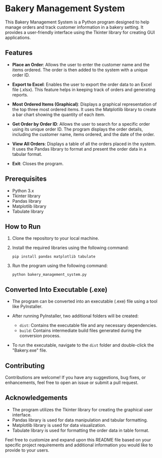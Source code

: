 
# Bakery Management System

This Bakery Management System is a Python program designed to help manage orders and track customer information in a bakery setting. It provides a user-friendly interface using the Tkinter library for creating GUI applications.

## Features

- **Place an Order**: Allows the user to enter the customer name and the items ordered. The order is then added to the system with a unique order ID.

- **Export to Excel**: Enables the user to export the order data to an Excel file (.xlsx). This feature helps in keeping track of orders and generating reports.

- **Most Ordered Items (Graphical)**: Displays a graphical representation of the top three most ordered items. It uses the Matplotlib library to create a bar chart showing the quantity of each item.

- **Get Order by Order ID**: Allows the user to search for a specific order using its unique order ID. The program displays the order details, including the customer name, items ordered, and the date of the order.

- **View All Orders**: Displays a table of all the orders placed in the system. It uses the Pandas library to format and present the order data in a tabular format.

- **Exit**: Closes the program.

## Prerequisites

- Python 3.x
- Tkinter library
- Pandas library
- Matplotlib library
- Tabulate library

## How to Run

1. Clone the repository to your local machine.

2. Install the required libraries using the following command:
   ```
   pip install pandas matplotlib tabulate
   ```

3. Run the program using the following command:
   ```
   python bakery_management_system.py
   ```

## Converted Into Executable (.exe)

- The program can be converted into an executable (.exe) file using a tool like PyInstaller.

- After running PyInstaller, two additional folders will be created:
  - `dist`: Contains the executable file and any necessary dependencies.
  - `build`: Contains intermediate build files generated during the conversion process.

- To run the executable, navigate to the `dist` folder and double-click the "Bakery.exe" file.

## Contributing

Contributions are welcome! If you have any suggestions, bug fixes, or enhancements, feel free to open an issue or submit a pull request.

## Acknowledgements

- The program utilizes the Tkinter library for creating the graphical user interface.
- Pandas library is used for data manipulation and tabular formatting.
- Matplotlib library is used for data visualization.
- Tabulate library is used for formatting the order data in table format.

Feel free to customize and expand upon this README file based on your specific project requirements and additional information you would like to provide to your users.

